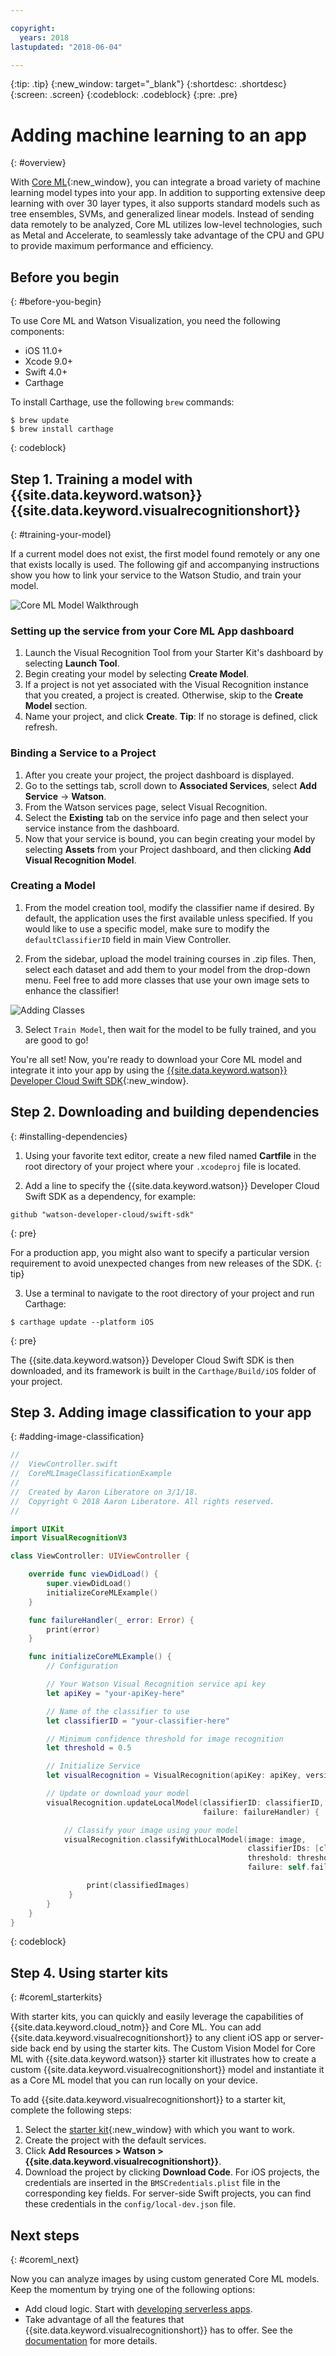 ```yaml
---

copyright:
  years: 2018
lastupdated: "2018-06-04"

---
```

{:tip: .tip}
{:new_window: target="_blank"}
{:shortdesc: .shortdesc}
{:screen: .screen}
{:codeblock: .codeblock}
{:pre: .pre}

# Adding machine learning to an app
{: #overview}

With [Core ML](https://developer.apple.com/documentation/coreml){:new_window}, you can integrate a broad variety of machine learning model types into your app. In addition to supporting extensive deep learning with over 30 layer types, it also supports standard models such as tree ensembles, SVMs, and generalized linear models. Instead of sending data remotely to be analyzed, Core ML utilizes low-level technologies, such as Metal and Accelerate, to seamlessly take advantage of the CPU and GPU to provide maximum performance and efficiency.

## Before you begin
{: #before-you-begin}

To use Core ML and Watson Visualization, you need the following components:

  * iOS 11.0+
  * Xcode 9.0+
  * Swift 4.0+
  * Carthage

To install Carthage, use the following `brew` commands:
```
$ brew update
$ brew install carthage
```
{: codeblock}

## Step 1. Training a model with {{site.data.keyword.watson}} {{site.data.keyword.visualrecognitionshort}}
{: #training-your-model}

If a current model does not exist, the first model found remotely or any one that exists locally is used. The following gif and accompanying instructions show you how to link your service to the Watson Studio, and train your model.

![Core ML Model Walkthrough](images/CoreMLWalkthrough.gif)

### Setting up the service from your Core ML App dashboard

1. Launch the Visual Recognition Tool from your Starter Kit's dashboard by selecting **Launch Tool**.
2. Begin creating your model by selecting **Create Model**.
2. If a project is not yet associated with the Visual Recognition instance that you created, a project is created. Otherwise, skip to the **Create Model** section.
3. Name your project, and click **Create**.
  **Tip**: If no storage is defined, click refresh.

### Binding a Service to a Project

1. After you create your project, the project dashboard is displayed.
2. Go to the settings tab, scroll down to **Associated Services**, select **Add Service** -> **Watson**.
3. From the Watson services page, select Visual Recognition.
4. Select the **Existing** tab on the service info page and then select your service instance from the dashboard.
5. Now that your service is bound, you can begin creating your model by selecting **Assets** from your Project dashboard, and then clicking **Add Visual Recognition Model**.

### Creating a Model

1. From the model creation tool, modify the classifier name if desired. By default, the application uses the first available unless specified. If you would like to use a specific model, make sure to modify the `defaultClassifierID` field in main View Controller.

2. From the sidebar, upload the model training courses in .zip files. Then, select each dataset and add them to your model from the drop-down menu. Feel free to add more classes that use your own image sets to enhance the classifier!

![Adding Classes](images/add_classes.png)

3. Select `Train Model`, then wait for the model to be fully trained, and you are good to go!

You're all set! Now, you're ready to download your Core ML model and integrate it into your app by using the [{{site.data.keyword.watson}} Developer Cloud Swift SDK](https://github.com/watson-developer-cloud/swift-sdk){:new_window}.

## Step 2. Downloading and building dependencies
{: #installing-dependencies}

1. Using your favorite text editor, create a new filed named **Cartfile** in the root directory of your project where your `.xcodeproj` file is located.

2. Add a line to specify the {{site.data.keyword.watson}} Developer Cloud Swift SDK as a dependency, for example:

  ```
  github "watson-developer-cloud/swift-sdk"
  ```
  {: pre}

  For a production app, you might also want to specify a particular version requirement to avoid unexpected changes from new releases of the SDK.
  {: tip}

3. Use a terminal to navigate to the root directory of your project and run Carthage:

  ```
  $ carthage update --platform iOS
  ```
  {: pre}

  The {{site.data.keyword.watson}} Developer Cloud Swift SDK is then downloaded, and its framework is built in the `Carthage/Build/iOS` folder of your project.

## Step 3. Adding image classification to your app
{: #adding-image-classification}

```Swift
//
//  ViewController.swift
//  CoreMLImageClassificationExample
//
//  Created by Aaron Liberatore on 3/1/18.
//  Copyright © 2018 Aaron Liberatore. All rights reserved.
//

import UIKit
import VisualRecognitionV3

class ViewController: UIViewController {

    override func viewDidLoad() {
        super.viewDidLoad()
        initializeCoreMLExample()
    }

    func failureHandler(_ error: Error) {
        print(error)
    }

    func initializeCoreMLExample() {
        // Configuration

        // Your Watson Visual Recognition service api key
        let apiKey = "your-apiKey-here"

        // Name of the classifier to use
        let classifierID = "your-classifier-here"

        // Minimum confidence threshold for image recognition
        let threshold = 0.5

        // Initialize Service
        let visualRecognition = VisualRecognition(apiKey: apiKey, version: "03-01-2018")

        // Update or download your model
        visualRecognition.updateLocalModel(classifierID: classifierID,
                                           failure: failureHandler) {

            // Classify your image using your model                                         
            visualRecognition.classifyWithLocalModel(image: image,
                                                     classifierIDs: [classifierID],
                                                     threshold: threshold,
                                                     failure: self.failureHandler) { classifiedImages in

                 print(classifiedImages)
             }            
        }
    }
}
```
{: codeblock}

## Step 4. Using starter kits
{: #coreml_starterkits}

With starter kits, you can quickly and easily leverage the capabilities of {{site.data.keyword.cloud_notm}} and Core ML. You can add {{site.data.keyword.visualrecognitionshort}} to any client iOS app or server-side back end by using the starter kits. The Custom Vision Model for Core ML with {{site.data.keyword.watson}} starter kit illustrates how to create a custom {{site.data.keyword.visualrecognitionshort}} model and instantiate it as a Core ML model that you can run locally on your device.

To add {{site.data.keyword.visualrecognitionshort}} to a starter kit, complete the following steps:

1. Select the [starter kit](https://console.bluemix.net/developer/appledevelopment/starter-kits){:new_window} with which you want to work.
2. Create the project with the default services.
3. Click **Add Resources > Watson > {{site.data.keyword.visualrecognitionshort}}**.
4. Download the project by clicking **Download Code**. For iOS projects, the credentials are inserted in the `BMSCredentials.plist` file in the corresponding key fields. For server-side Swift projects, you can find these credentials in the `config/local-dev.json` file.

## Next steps
{: #coreml_next}

Now you can analyze images by using custom generated Core ML models. Keep the momentum by trying one of the following options:

* Add cloud logic. Start with [developing serverless apps](/docs/swift/backend/functions.html).
* Take advantage of all the features that {{site.data.keyword.visualrecognitionshort}} has to offer. See the [documentation](/docs/services/visual-recognition/index.html) for more details.
